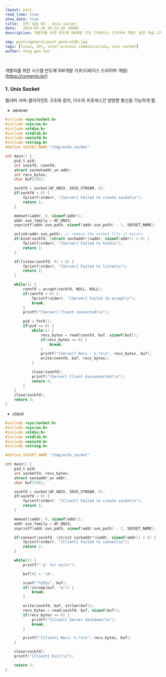 ```yaml
---
layout: post
read_time: true
show_date: true
title:  IPC 실습 03 - Unix socket
date:   2024-03-20 10:32:20 +0900
description: 개발자를 위한 반도체 SW개발 기초 (디바이스 드라이버 개발) 관련 학습 17

img: posts/general/post_general09.jpg
tags: [linux, IPC, inter-process communication, unix socket]
author: Yong gon Yun
---
```


<style>
    summary::-webkit-details-marker {
        display: none;
    }
    summary {
        list-style: none;
    }
</style>

<details><summary></summary>
에러방지  에러방지 에러방지  에러방지 에러방지  에러방지 에러방지  에러방지
에러방지  에러방지 에러방지  에러방지 에러방지  에러방지 에러방지  에러방지
에러방지  에러방지 에러방지  에러방지 에러방지  에러방지 에러방지  에러방지
에러방지  에러방지 에러방지  에러방지 에러방지  에러방지 에러방지  에러방지
에러방지  에러방지 에러방지  에러방지 에러방지  에러방지 에러방지  에러방지
에러방지  에러방지 에러방지  에러방지 에러방지  에러방지 에러방지  에러방지
에러방지  에러방지 에러방지  에러방지 에러방지  에러방지 에러방지  에러방지
에러방지  에러방지 에러방지  에러방지 에러방지  에러방지 에러방지  에러방지
에러방지  에러방지 에러방지  에러방지 에러방지  에러방지 에러방지  에러방지
에러방지  에러방지 에러방지  에러방지 에러방지  에러방지 에러방지  에러방지
에러방지  에러방지 에러방지  에러방지 에러방지  에러방지 에러방지  에러방지
에러방지  에러방지 에러방지  에러방지 에러방지  에러방지 에러방지  에러방지
</details>

개발자를 위한 시스템 반도체 SW개발 기초(디바이스 드라이버 개발) (https://comento.kr/)

### 1. Unix Socket

웹서버 서버-클라이언트 구조와 같이, 다수의 프로세스간 양방향 통신을 가능하게 함.

* serever

```c
#include <sys/socket.h>
#include <sys/un.h>
#include <stdio.h>
#include <stdlib.h>
#include <unistd.h>
#include <string.h>
#define SOCKET_NAME "/tmp/echo_socket"

int main() {
    pid_t pid;
    int sockfd, connfd;
    struct socketaddr_un addr;
    int recv_bytes;
    char buf[256];

    sockfd = socket(AF_UNIX, SOCK_STREAM, 0);
    if(sockfd < 0) {
        fprintf(stderr, "[Server] Failed to create socket\n");
        return 1;
    }

    memset(&addr, 0, sizeof(addr));
    addr.sun_family = AF_UNIX;
    snprintf(addr.sun_path, sizeof(addr.sun_path) - 1, SOCKET_NAME);

    unlink(addr.sun_path); // remove the socket file if exists
    if(bind(sockfd, (struct sockaddr*)&addr, sizeof(addr)) < 0) {
        fprintf(stderr, "[Server] Failed to bind\n");
        return 2;
    }

    if(listen(sockfd, 0) < 0) {
        fprintf(stderr, "[Server] Failed to listen\n");
        return 2;
    }

    while(1) {
        connfd = accept(sockfd, NULL, NULL);
        if(connfd < 0) {
            fprintf(stderr, "[Server] Failed to accept\n");
            break;
        }
        printf("[Server] Client connected!\n");

        pid = fork();
        if(pid == 0) {
            while(1) {
                recv_bytes = read(connfd, buf, sizeof(buf));
                if(recv_bytes <= 0) {
                    break;
                }
                printf("[Server] Recv : %.*s\n", recv_bytes, buf);
                write(connfd, buf, recv_bytes);
            }

            close(connfd);
            printf("[Server] Client disconnected!\n");
            return 0;
        }
    }
    close(sockfd);
    return 3; 
}
```

* client

```c
#include <sys/socket.h>
#include <sys/un.h>
#include <stdio.h>
#include <stdlib.h>
#include <unistd.h>
#include <string.h>

#define SOCKET_NAME "/tmp/echo_socket"

int main() {
    pid_t pid;
    int socketfd, recv_bytes;
    struct sockaddr_un addr;
    char buf[256];

    sockfd = socket(AF_UNIX, SOCK_STREAM, 0);
    if(sockfd < 0) {
        fprintf(stderr, "[Client] Failed to create socket\n");
        return 1;
    }

    memset(&addr, 0, sizeof(addr));
    addr.sun_family = AF_UNIX;
    snprintf(addr.sun_path, sizeof(addr.sun_path) - 1, SOCKET_NAME);

    if(connect(sockfd, (strcut sockaddr*)&addr, sizeof(addr)) < 0) {
        fprintf(stderr, "[Client] Failed to connect\n");
        return 2;
    }

    while(1) {
        printf("'q' for exit>");

        buf[0] = '\0';

        scanf("%255s", buf);
        if(!strcmp(buf, "q")) {
            break;
        }

        write(sockfd, buf, strlen(buf));
        recv_bytes = read(sockfd, buf, sizeof(buf));
        if(recv_bytes <= 0) {
            printf("[Client] Server shutdown!\n");
            break;
        }

        printf("[Client] Recv: %.*s\n", recv_bytes, buf);
    }

    close(sockfd);
    printf("[Client] Exit!\n");

    return 3;
}
```